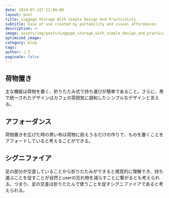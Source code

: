 ```yaml
---
date: 2024-07-31T 12:00:00
layout: post
title: Luggage Storage With Simple Design And Practicality
subtitle: Ease of use created by portability and visual affordances
description: >-
image: assets/img/posts/Luggage_storage_with_simple_design_and_practicality/Luggage_storage_with_simple_design_and_practicality.jpeg
optimized_image: 
category: blog
tags: 
author: こう
paginate: false
---
```


## 荷物置き

主な機能は荷物を置く、折りたたみ式で持ち運びが簡単であること。さらに、黒で統一されたデザインはカフェの雰囲気に調和したシンプルなデザインと言える。

## アフォーダンス

荷物置きを広げた時の黒い布は荷物に耐えうるだけの作りで、ものを置くことをアフォードしていると考えることができる。

## シグニファイア

足の部分が交差していることから折りたたみができると視覚的に理解でき、持ち運ぶことを促すことが自然とuserの忘れ物を減らすことに繋がるとも考えられる。つまり、足の交差は折りたたんで使うことを促すシグニファイアであると考えられる。